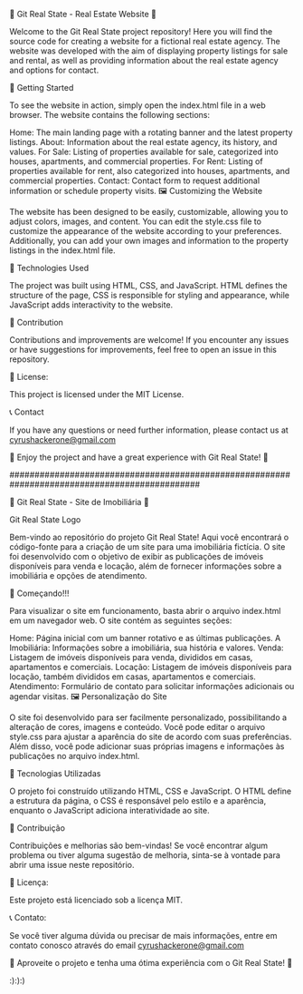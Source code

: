 🏡 Git Real State - Real Estate Website 🏢


Welcome to the Git Real State project repository! Here you will find the source code for creating a website for a fictional real estate agency. The website was developed with the aim of displaying property listings for sale and rental, as well as providing information about the real estate agency and options for contact.

🚀 Getting Started

To see the website in action, simply open the index.html file in a web browser. The website contains the following sections:

Home: The main landing page with a rotating banner and the latest property listings.
About: Information about the real estate agency, its history, and values.
For Sale: Listing of properties available for sale, categorized into houses, apartments, and commercial properties.
For Rent: Listing of properties available for rent, also categorized into houses, apartments, and commercial properties.
Contact: Contact form to request additional information or schedule property visits.
🖼️ Customizing the Website

The website has been designed to be easily, customizable, allowing you to adjust colors, images, and content. You can edit the style.css file to customize the appearance of the website according to your preferences. Additionally, you can add your own images and information to the property listings in the index.html file.

🔧 Technologies Used

The project was built using HTML, CSS, and JavaScript. HTML defines the structure of the page, CSS is responsible for styling and appearance, while JavaScript adds interactivity to the website.

🤝 Contribution

Contributions and improvements are welcome! If you encounter any issues or have suggestions for improvements, feel free to open an issue in this repository.

📄 License:

This project is licensed under the MIT License.

📞 Contact

If you have any questions or need further information, please contact us at cyrushackerone@gmail.com

🏢 Enjoy the project and have a great experience with Git Real State! 🏡

##############################################################################################

🏡 Git Real State - Site de Imobiliária 🏢

Git Real State Logo

Bem-vindo ao repositório do projeto Git Real State! Aqui você encontrará o código-fonte para a criação de um site para uma imobiliária fictícia. O site foi desenvolvido com o objetivo de exibir as publicações de imóveis disponíveis para venda e locação, além de fornecer informações sobre a imobiliária e opções de atendimento.

🚀 Começando!!!

Para visualizar o site em funcionamento, basta abrir o arquivo index.html em um navegador web. O site contém as seguintes seções:

Home: Página inicial com um banner rotativo e as últimas publicações.
A Imobiliária: Informações sobre a imobiliária, sua história e valores.
Venda: Listagem de imóveis disponíveis para venda, divididos em casas, apartamentos e comerciais.
Locação: Listagem de imóveis disponíveis para locação, também divididos em casas, apartamentos e comerciais.
Atendimento: Formulário de contato para solicitar informações adicionais ou agendar visitas.
🖼️ Personalização do Site

O site foi desenvolvido para ser facilmente personalizado, possibilitando a alteração de cores, imagens e conteúdo. Você pode editar o arquivo style.css para ajustar a aparência do site de acordo com suas preferências. Além disso, você pode adicionar suas próprias imagens e informações às publicações no arquivo index.html.

🔧 Tecnologias Utilizadas

O projeto foi construído utilizando HTML, CSS e JavaScript. O HTML define a estrutura da página, o CSS é responsável pelo estilo e a aparência, enquanto o JavaScript adiciona interatividade ao site.

🤝 Contribuição

Contribuições e melhorias são bem-vindas! Se você encontrar algum problema ou tiver alguma sugestão de melhoria, sinta-se à vontade para abrir uma issue neste repositório.

📄 Licença:

Este projeto está licenciado sob a licença MIT.

📞 Contato:

Se você tiver alguma dúvida ou precisar de mais informações, entre em contato conosco através do email cyrushackerone@gmail.com

🏢 Aproveite o projeto e tenha uma ótima experiência com o Git Real State! 🏡

:):):)
